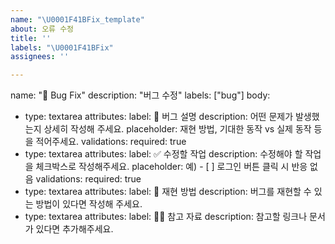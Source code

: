 ```yaml
---
name: "\U0001F41BFix_template"
about: 오류 수정
title: ''
labels: "\U0001F41BFix"
assignees: ''

---
```


name: "🐛 Bug Fix"
description: "버그 수정"
labels: ["bug"]
body:
  - type: textarea
    attributes:
      label: 🐞 버그 설명
      description: 어떤 문제가 발생했는지 상세히 작성해 주세요.
      placeholder: 재현 방법, 기대한 동작 vs 실제 동작 등을 적어주세요.
    validations:
      required: true
  - type: textarea
    attributes:
      label: ✅ 수정할 작업
      description: 수정해야 할 작업을 체크박스로 작성해주세요.
      placeholder: 예) - [ ] 로그인 버튼 클릭 시 반응 없음
    validations:
      required: true
  - type: textarea
    attributes:
      label: 🧪 재현 방법
      description: 버그를 재현할 수 있는 방법이 있다면 작성해 주세요.
  - type: textarea
    attributes:
      label: 🙋🏻 참고 자료
      description: 참고할 링크나 문서가 있다면 추가해주세요.
